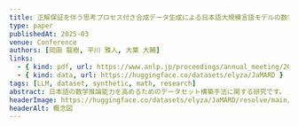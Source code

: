 ```yaml
---
title: 正解保証を伴う思考プロセス付き合成データ生成による日本語大規模言語モデルの数学推論能力向上
type: paper
publishedAt: 2025-03
venue: Conference
authors: [岡田 龍樹, 平川 雅人, 大葉 大輔]
links:
  - { kind: pdf, url: https://www.anlp.jp/proceedings/annual_meeting/2025/pdf_dir/P5-8.pdf }
  - { kind: data, url: https://huggingface.co/datasets/elyza/JaMARD }
tags: [LLM, dataset, synthetic, math, research]
abstract: 日本語の数学推論能力を高めるためのデータセット構築手法に関する研究です。
headerImage: https://huggingface.co/datasets/elyza/JaMARD/resolve/main/images/consept.jpg
headerAlt: 概念図
---
```

